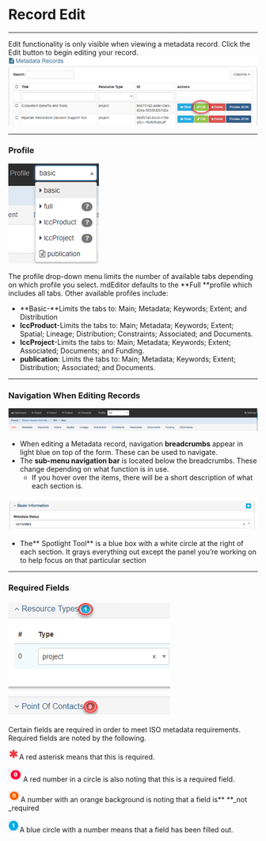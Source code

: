 # Record Edit

---

Edit functionality is only visible when viewing a metadata record. Click the Edit button to begin editing your record.![](/assets/edit_button.png)

---

### Profile

![](/assets/profile_drop_down.png)

The profile drop-down menu limits the number of available tabs depending on which profile you select. mdEditor defaults to the **Full **profile which includes all tabs. Other available profiles include:

* **Basic-**Limits the tabs to: Main; Metadata; Keywords; Extent; and Distribution
* **lccProduct**-Limits the tabs to: Main; Metadata; Keywords; Extent; Spatial; Lineage; Distribution; Constraints; Associated; and Documents.
* **lccProject**-Limits the tabs to: Main; Metadata; Keywords; Extent; Associated; Documents; and Funding.
* **publication**: Limits the tabs to: Main; Metadata; Keywords; Extent; Distribution; Associated; and Documents.

---

### Navigation When Editing Records

![](/assets/high_level.png)

* When editing a Metadata record, navigation **breadcrumbs** appear in light blue on top of the form. These can be used to navigate. 
* The **sub-menu navigation bar** is located below the breadcrumbs.  These change depending on what function is in use.
  * If you hover over the items, there will be a short description of what each section is.

![](/assets/spotlight_tool.png)

* The** Spotlight Tool** is a blue box with a white circle at the right of each section.  It grays everything out except the panel you’re working on to help focus on that particular section

---

### **Required Fields**

#### ![](/assets/required_field_icons_annotated.png)

Certain fields are required in order to meet ISO metadata requirements. Required fields are noted by the following.

![](/assets/red_asterisk.png)A red asterisk means that this is required.

![](/assets/red_number.png)A red number in a circle is also noting that this is a required field.

![](/assets/orange_ast.png)A number with an orange background is noting that a field is** **\_not \_required

![](/assets/blue_number.png)A blue circle with a number means that a field has been filled out.

